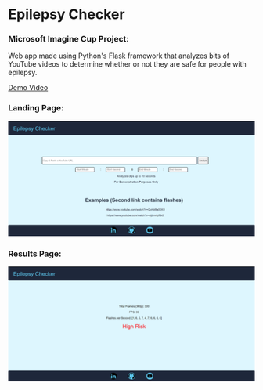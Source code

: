 # Epilepsy Checker
<h3>Microsoft Imagine Cup Project:</h3>
Web app made using Python's Flask framework that analyzes bits of YouTube videos to determine whether or not they are safe for people with epilepsy.

<a href="https://www.youtube.com/watch?v=UGMMeE0W9fE">Demo Video</a>
<h3>Landing Page:</h3>
<img alt="" src="https://github.com/JephteyAdolphe/epilepsy-checker/blob/main/landing.PNG?raw=true">
<h3>Results Page:</h3>
<img alt="" src="https://github.com/JephteyAdolphe/epilepsy-checker/blob/main/updatedResults.PNG?raw=true">